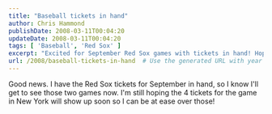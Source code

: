 ```yaml
---
title: "Baseball tickets in hand"
author: Chris Hammond
publishDate: 2008-03-11T00:04:20
updateDate: 2008-03-11T00:04:20
tags: [ 'Baseball', 'Red Sox' ]
excerpt: "Excited for September Red Sox games with tickets in hand! Hoping to secure the 4 New York tickets soon for a worry-free experience."
url: /2008/baseball-tickets-in-hand  # Use the generated URL with year
---
```

<p>Good news. I have the Red Sox tickets for September in hand, so I know I'll get to see those two games now. I'm still hoping the 4 tickets for the game in New York will show up soon so I can be at ease over those!</p>

